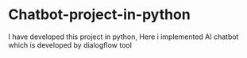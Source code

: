 # Chatbot-project-in-python
I have developed this project in python, Here i implemented AI chatbot which is developed by dialogflow tool
